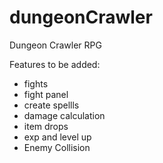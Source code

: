 # dungeonCrawler
Dungeon Crawler RPG 

Features to be added:
- fights
- fight panel
- create spellls
- damage calculation
- item drops
- exp and level up
- Enemy Collision
